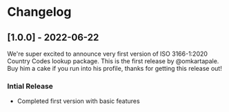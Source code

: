 # Changelog

## [1.0.0] - 2022-06-22

We're super excited to announce very first version of ISO 3166-1:2020 Country Codes lookup package.
This is the first release by @omkartapale. Buy him a cake if you run into his profile, thanks for getting this release out!

### Intial Release
- Completed first version with basic features
